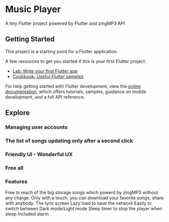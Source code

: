 # Music Player

A tiny Flutter project powered by Flutter and zingMP3 API

## Getting Started

This project is a starting point for a Flutter application.

A few resources to get you started if this is your first Flutter project:

- [Lab: Write your first Flutter app](https://docs.flutter.dev/get-started/codelab)
- [Cookbook: Useful Flutter samples](https://docs.flutter.dev/cookbook)

For help getting started with Flutter development, view the
[online documentation](https://docs.flutter.dev/), which offers tutorials,
samples, guidance on mobile development, and a full API reference.

## Explore
### Managing user accounts
### The list of songs updating only after a second click
### Friendly UI - Wonderful UX
### Free all
### Features
Free to reach of the big storage songs which powerd by zingMP3 without any charge. Only with a touch, you can download your favorite songs, share with anybody.
The lyric screen
Lazy load to save the network
Easily to switch between Dark mode/Light mode
Sleep timer to stop the player when sleep
Included alarm
